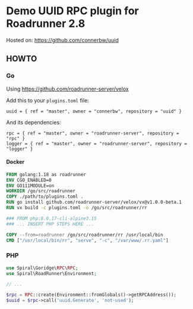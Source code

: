 # Demo UUID RPC plugin for Roadrunner 2.8

Hosted on: https://github.com/connerbw/uuid

## HOWTO

### Go

Using https://github.com/roadrunner-server/velox

Add this to your `plugins.toml` file:

```
uuid = { ref = "master", owner = "connerbw", repository = "uuid" }
```

And its dependencies:

```
rpc = { ref = "master", owner = "roadrunner-server", repository = "rpc" }
logger = { ref = "master", owner = "roadrunner-server", repository = "logger" }
```

#### Docker

```Dockerfile
FROM golang:1.18 as roadrunner
ENV CGO_ENABLED=0
ENV GO111MODULE=on
WORKDIR /go/src/roadrunner
COPY ./path/to/plugins.toml .
RUN go install github.com/roadrunner-server/velox/vx@v1.0.0-beta.1
RUN vx build -c plugins.toml -o /go/src/roadrunner/rr

### FROM php:8.0.17-cli-alpine3.15
### ... INSERT PHP STEPS HERE ...

COPY --from=roadrunner /go/src/roadrunner/rr /usr/local/bin
CMD ["/usr/local/bin/rr", "serve", "-c", "/var/www/.rr.yaml"]
```

### PHP


```php
use Spiral\Goridge\RPC\RPC;
use Spiral\RoadRunner\Environment;

// ...

$rpc = RPC::create(Environment::fromGlobals()->getRPCAddress());
$uuid = $rpc->call('uuid.Generate', 'not-used');
```


